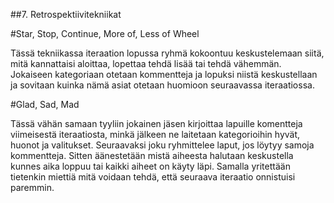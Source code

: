 ##7. Retrospektiivitekniikat

#Star, Stop, Continue, More of, Less of Wheel

Tässä tekniikassa iteraation lopussa ryhmä kokoontuu
keskustelemaan siitä, mitä kannattaisi aloittaa, lopettaa
tehdä lisää tai tehdä vähemmän. Jokaiseen kategoriaan
otetaan kommentteja ja lopuksi niistä keskustellaan ja
sovitaan kuinka nämä asiat otetaan huomioon seuraavassa
iteraatiossa.

#Glad, Sad, Mad

Tässä vähän samaan tyyliin jokainen jäsen kirjoittaa
lapuille komentteja viimeisestä iteraatiosta, minkä jälkeen
ne laitetaan kategorioihin hyvät, huonot ja valitukset.
Seuraavaksi joku ryhmittelee laput, jos löytyy samoja
kommentteja. Sitten äänestetään mistä aiheesta halutaan
keskustella kunnes aika loppuu tai kaikki aiheet on käyty
läpi. Samalla yritettään tietenkin miettiä mitä voidaan
tehdä, että seuraava iteraatio onnistuisi paremmin.

